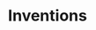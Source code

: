 ---
title: Inventions
crosslinks:
- Scientific_Inventions
- 3Dprinting
- drunk
- forhire
- Dragon029
---